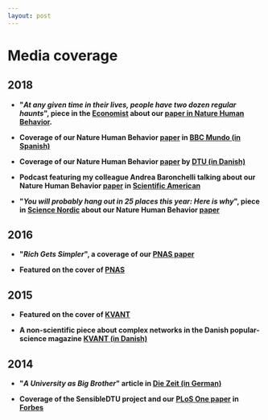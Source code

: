 ```yaml
---
layout: post
---
```


# Media coverage

## 2018

- **"*At any given time in their lives, people have two dozen regular haunts*", piece in the [Economist](https://www.economist.com/science-and-technology/2018/06/30/at-any-given-time-in-their-lives-people-have-two-dozen-regular-haunts "Coverage in the Economoist") about our [paper in Nature Human Behavior](https://www.nature.com/articles/s41562-018-0364-x).** 

- **Coverage of our Nature Human Behavior [paper](https://www.nature.com/articles/) in [BBC Mundo (in Spanish)](https://www.bbc.com/mundo/amp/noticias-44658163 "Coverage in BBC Mundo")**

- **Coverage of our Nature Human Behavior [paper](https://www.nature.com/articles/) by [DTU (in Danish)]( http://www.dtu.dk/nyheder/Nyhed?id=585B9727-D690-4A6E-B9E1-38217F1714B7 "Coverage by DTU")**

- **Podcast featuring my colleague Andrea Baronchelli talking about our Nature Human Behavior [paper](https://www.nature.com/articles/) in [Scientific American](https://www.scientificamerican.com/podcast/episode/people-ration-where-they-roam/ "Scientific American")**

- **"*You will probably hang out in 25 places this year: Here is why*", piece in [Science Nordic](http://sciencenordic.com/you-will-probably-hang-out-25-places-year-here-why "Coverage in Science Nordic") about our Nature Human Behavior [paper](https://www.nature.com/articles/)**


## 2016
- **"*Rich Gets Simpler*", a coverage of our [PNAS paper](http://www.pnas.org/content/113/36/9961 "Coverage in PNAS")**

- **Featured on the cover of [PNAS](http://www.pnas.org/content/113/36.cover-expansion "On the cocer of PNAS")**

## 2015
- **Featured on the cover of [KVANT](http://www.kvant.dk/upload/kv-2015-3/kv-2015-3-forside.jpg "On the cover of KVANT")**

- **A non-scientific piece about complex networks in the Danish popular-science magazine [KVANT (in Danish)](http://www.kvant.dk/upload/kv-2015-3/kv-2015-3-SL-netvaerk.pdf "Coverage in KVANT")**

## 2014
- **"*A University as Big Brother*" article in [Die Zeit (in German)](https://www.zeit.de/2014/50/datenschutz-kopenhagen-ueberwachung "Coverage in Die Zeit")** 

- **Coverage of the SensibleDTU project and our [PLoS One paper](http://journals.plos.org/plosone/article?id=10.1371/journal.pone.0095978) in [Forbes](https://www.forbes.com/sites/adamtanner/2014/03/12/starting-today-jealous-lovers-can-buy-nsa-like-monitoring-powers/#7d410c5c6148 "Coverage in Forbes")**
